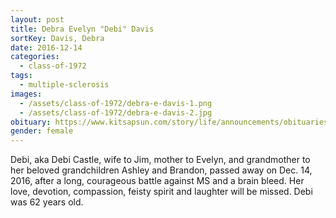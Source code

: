 ```yaml
---
layout: post
title: Debra Evelyn "Debi" Davis
sortKey: Davis, Debra
date: 2016-12-14
categories:
  - class-of-1972
tags:
  - multiple-sclerosis
images:
  - /assets/class-of-1972/debra-e-davis-1.png
  - /assets/class-of-1972/debra-e-davis-2.jpg
obituary: https://www.kitsapsun.com/story/life/announcements/obituaries/2016/12/15/debra-e-castle-62/95478012/
gender: female
---
```


Debi, aka Debi Castle, wife to Jim, mother to Evelyn, and grandmother to her beloved grandchildren Ashley and Brandon, passed away on Dec. 14, 2016, after a long, courageous battle against MS and a brain bleed. Her love, devotion, compassion, feisty spirit and laughter will be missed. Debi was 62 years old.
